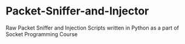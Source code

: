 # Packet-Sniffer-and-Injector

Raw Packet Sniffer and Injection Scripts written in Python as a part of Socket Programming Course
